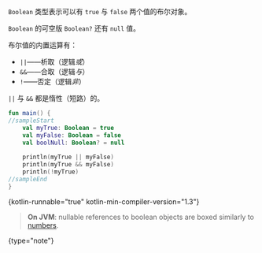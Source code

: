 [//]: # (title: 布尔)

`Boolean` 类型表示可以有 `true` 与 `false` 两个值的布尔对象。

`Boolean` 的可空版 `Boolean?` 还有 `null` 值。

布尔值的内置运算有：

* `||`——析取（逻辑*或*）
* `&&`——合取（逻辑*与*）
* `!`——否定（逻辑*非*）

`||` 与 `&&` 都是惰性（短路）的。

```kotlin
fun main() {
//sampleStart
    val myTrue: Boolean = true
    val myFalse: Boolean = false
    val boolNull: Boolean? = null
    
    println(myTrue || myFalse)
    println(myTrue && myFalse)
    println(!myTrue)
//sampleEnd
}
```
{kotlin-runnable="true" kotlin-min-compiler-version="1.3"}

> **On JVM**: nullable references to boolean objects are boxed similarly to [numbers](numbers.md#jvm-平台的数字表示).
>
{type="note"}